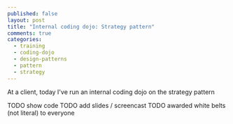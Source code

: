```yaml
---
published: false
layout: post
title: "Internal coding dojo: Strategy pattern"
comments: true
categories: 
  - training
  - coding-dojo
  - design-patterns
  - pattern
  - strategy
---
```


At a client, today I've run an internal coding dojo on the strategy pattern

TODO show code
TODO add slides / screencast
TODO awarded white belts (not literal) to everyone
